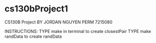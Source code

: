 # cs130bProject1
CS130B Project
BY JORDAN NGUYEN
PERM 7215080

INSTRUCTIONS:
TYPE make in terminal to create closestPair
TYPE make randData to create randData

